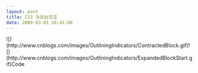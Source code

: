 ```yaml
---
layout: post
title: CS3 与后台交互
date: 2009-03-01 16:41:00
---
```

<div class="cnblogs_code">![](http://www.cnblogs.com/images/OutliningIndicators/ContractedBlock.gif)![](http://www.cnblogs.com/images/OutliningIndicators/ExpandedBlockStart.gif)<span class="cnblogs_code_Collapse" id="Code_Closed_Text_175055">Code</span><span id="Code_Open_Text_175055">
<!--

Code highlighting produced by Actipro CodeHighlighter (freeware)
http://www.CodeHighlighter.com/

--><span style="color: #0000FF;">var</span><span style="color: #000000;">&nbsp;variables:URLVariables&nbsp;</span><span style="color: #000000;">=</span><span style="color: #000000;">&nbsp;</span><span style="color: #0000FF;">new</span><span style="color: #000000;">&nbsp;URLVariables(</span><span style="color: #000000;">"</span><span style="color: #000000;">name=Franklin</span><span style="color: #000000;">"</span><span style="color: #000000;">);
</span><span style="color: #0000FF;">var</span><span style="color: #000000;">&nbsp;request:URLRequest&nbsp;</span><span style="color: #000000;">=</span><span style="color: #000000;">&nbsp;</span><span style="color: #0000FF;">new</span><span style="color: #000000;">&nbsp;URLRequest();
request.url&nbsp;</span><span style="color: #000000;">=</span><span style="color: #000000;">&nbsp;</span><span style="color: #000000;">"</span><span style="color: #000000;">http://localhost/greeting/</span><span style="color: #000000;">"</span><span style="color: #000000;">;
request.method&nbsp;</span><span style="color: #000000;">=</span><span style="color: #000000;">&nbsp;URLRequestMethod.POST;
request.data&nbsp;</span><span style="color: #000000;">=</span><span style="color: #000000;">&nbsp;variables;
</span><span style="color: #0000FF;">var</span><span style="color: #000000;">&nbsp;loader:URLLoader&nbsp;</span><span style="color: #000000;">=</span><span style="color: #000000;">&nbsp;</span><span style="color: #0000FF;">new</span><span style="color: #000000;">&nbsp;URLLoader();
loader.dataFormat&nbsp;</span><span style="color: #000000;">=</span><span style="color: #000000;">&nbsp;URLLoaderDataFormat.VARIABLES;
loader.addEventListener(Event.COMPLETE,&nbsp;completeHandler);
</span><span style="color: #0000FF;">try</span><span style="color: #000000;">
{
&nbsp;&nbsp;&nbsp;&nbsp;loader.load(request);
}
</span><span style="color: #0000FF;">catch</span><span style="color: #000000;">&nbsp;(error:Error)
{
&nbsp;&nbsp;&nbsp;&nbsp;trace(</span><span style="color: #000000;">"</span><span style="color: #000000;">Unable&nbsp;to&nbsp;load&nbsp;URL</span><span style="color: #000000;">"</span><span style="color: #000000;">);
}

</span><span style="color: #0000FF;">function</span><span style="color: #000000;">&nbsp;completeHandler(event:Event):</span><span style="color: #0000FF;">void</span><span style="color: #000000;">
{
&nbsp;&nbsp;&nbsp;&nbsp;trace(event.target.data.welcomeMessage);
}</span></span></div>

&nbsp;

[http://localhost/greeting/default.asp](http://localhost/greeting/default.asp)

<div class="cnblogs_code">![](http://www.cnblogs.com/images/OutliningIndicators/ContractedBlock.gif)![](http://www.cnblogs.com/images/OutliningIndicators/ExpandedBlockStart.gif)<span class="cnblogs_code_Collapse" id="Code_Closed_Text_175125">Code</span><span id="Code_Open_Text_175125">
<!--

Code highlighting produced by Actipro CodeHighlighter (freeware)
http://www.CodeHighlighter.com/

--><span style="color: #000000;">&lt;</span><span style="color: #000000;">%@LANGUAGE</span><span style="color: #000000;">=</span><span style="color: #800000;">"</span><span style="color: #800000;">VBSCRIPT</span><span style="color: #800000;">"</span><span style="color: #000000;">&nbsp;CODEPAGE</span><span style="color: #000000;">=</span><span style="color: #800000;">"</span><span style="color: #800000;">65001</span><span style="color: #800000;">"</span><span style="color: #000000;">%</span><span style="color: #000000;">&gt;</span><span style="color: #000000;">
</span><span style="color: #000000;">&lt;</span><span style="color: #000000;">%
name&nbsp;</span><span style="color: #000000;">=</span><span style="color: #000000;">&nbsp;request(</span><span style="color: #800000;">"</span><span style="color: #800000;">name</span><span style="color: #800000;">"</span><span style="color: #000000;">)
</span><span style="color: #0000FF;">if</span><span style="color: #000000;">&nbsp;name&nbsp;</span><span style="color: #000000;">&lt;&gt;</span><span style="color: #000000;">&nbsp;</span><span style="color: #800000;">""</span><span style="color: #000000;">&nbsp;</span><span style="color: #0000FF;">then</span><span style="color: #000000;">&nbsp;
&nbsp;&nbsp;&nbsp;&nbsp;response.write(</span><span style="color: #800000;">"</span><span style="color: #800000;">welcomeMessage=Welcome,&nbsp;</span><span style="color: #800000;">"</span><span style="color: #000000;">&nbsp;</span><span style="color: #000000;">&amp;</span><span style="color: #000000;">&nbsp;name)
</span><span style="color: #0000FF;">end</span><span style="color: #000000;">&nbsp;</span><span style="color: #0000FF;">if</span><span style="color: #000000;">
%</span><span style="color: #000000;">&gt;</span></span></div>